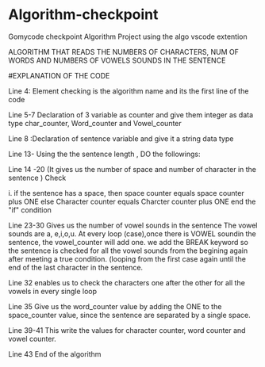 # Algorithm-checkpoint

Gomycode checkpoint Algorithm Project using the algo vscode extention

ALGORITHM THAT READS THE NUMBERS OF CHARACTERS, NUM OF WORDS AND NUMBERS OF VOWELS SOUNDS  IN THE SENTENCE

#EXPLANATION OF THE CODE

Line 4: Element checking is the algorithm name and its the first line of the code

Line 5-7 Declaration of 3 variable as counter and give them integer as data type
       char_counter, Word_counter and Vowel_counter  
       
Line 8 :Declaration of sentence variable  and give it a string data type

Line 13- Using the the sentence length , DO the followings:

Line 14 -20  (It gives us the number of space and number of character in the sentence ) Check

   i. if the sentence has a space, then space counter equals space counter plus ONE
   else Character counter equals Charcter counter plus ONE
   end the "if" condition
   
   Line 23-30 Gives us the number of vowel sounds in the sentence
   The vowel sounds are a, e,i,o,u.
   At every loop (case),once there is VOWEL soundin the sentence, the vowel_counter will add one.
   we add the BREAK keyword so the sentence is checked for all the vowel sounds from the begining again after meeting a true condition. (looping from the first case again until the end of the last character in the sentence.
   
   Line 32 enables us to check the characters one after the other for all the vowels in every single loop
   
   Line 35 Give us the word_counter value by adding the ONE to the space_counter value, since the sentence are separated by a single space.

   Line 39-41 This write the values for character counter, word counter and vowel counter.
   
   Line 43 End of the algorithm
   


